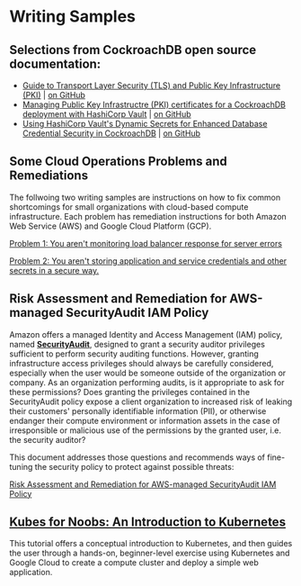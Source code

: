 # Writing Samples

## Selections from CockroachDB open source documentation:

- [Guide to Transport Layer Security (TLS) and Public Key Infrastructure (PKI)](https://www.cockroachlabs.com/docs/stable/security-reference/transport-layer-security.html) | [on GitHub](https://github.com/cockroachdb/docs/blob/master/v22.1/security-reference/transport-layer-security.md)
- [Managing Public Key Infrastructre (PKI) certificates for a CockroachDB deployment with HashiCorp Vault](https://www.cockroachlabs.com/docs/v22.1/manage-certs-vault) | [on GitHub](https://github.com/cockroachdb/docs/blob/master/v22.1/manage-certs-vault.md)
- [Using HashiCorp Vault's Dynamic Secrets for Enhanced Database Credential Security in CockroachDB](https://www.cockroachlabs.com/docs/v22.1/vault-db-secrets-tutorial.html) | [on GitHub](https://github.com/cockroachdb/docs/blob/master/v22.1/vault-db-secrets-tutorial.md)

## Some Cloud Operations Problems and Remediations

The follwoing two writing samples are instructions on how to fix common shortcomings for small organizations with cloud-based compute infrastructure. Each problem has remediation instructions for both Amazon Web Service \(AWS\) and Google Cloud Platform \(GCP\).

[Problem 1: You aren't monitoring load balancer response for server errors](cloud-ops.md#problem-1-you-arent-monitoring-load-balancer-response-for-server-errors)

[Problem 2: You aren't storing application and service credentials and other secrets in a secure way.](cloud-ops.md#problem-2-you-arent-storing-application-and-service-credentials-and-other-secrets-in-a-secure-way)


## Risk Assessment and Remediation for AWS-managed SecurityAudit IAM Policy

Amazon offers a managed Identity and Access Management \(IAM\) policy, named [**SecurityAudit**](https://console.aws.amazon.com/iam/home?#/policies/arn:aws:iam::aws:policy/SecurityAudit$actionLevelSummary?service=EC2&effect=Allow&section=permissions), designed to grant a security auditor privileges sufficient to perform security auditing functions. However, granting infrastructure access privileges should always be carefully considered, especially when the user would be someone outside of the organization or company. As an organization performing audits, is it appropriate to ask for these permissions? Does granting the privileges contained in the SecurityAudit policy expose a client organization to increased risk of leaking their customers' personally identifiable information \(PII\), or otherwise endanger their compute environment or information assets in the case of irresponsible or malicious use of the permissions by the granted user, i.e. the security auditor?

This document addresses those questions and recommends ways of fine-tuning the security policy to protect against possible threats:

[Risk Assessment and Remediation for AWS-managed SecurityAudit IAM Policy](risk-assessment-and-remediation-for-aws-managed-securityaudit-iam-policy.md)

## [Kubes for Noobs: An Introduction to Kubernetes](kubes-for-noobs-an-introduction-to-kubernetes.md)

This tutorial offers a conceptual introduction to Kubernetes, and then guides the user through a hands-on, beginner-level exercise using Kubernetes and Google Cloud to create a compute cluster and deploy a simple web application.







